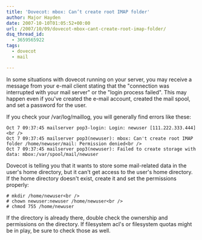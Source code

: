 ```yaml
---
title: 'Dovecot: mbox: Can’t create root IMAP folder'
author: Major Hayden
date: 2007-10-10T01:05:52+00:00
url: /2007/10/09/dovecot-mbox-cant-create-root-imap-folder/
dsq_thread_id:
  - 3659565922
tags:
  - dovecot
  - mail

---
```

In some situations with dovecot running on your server, you may receive a message from your e-mail client stating that the "connection was interrupted with your mail server" or the "login process failed". This may happen even if you've created the e-mail account, created the mail spool, and set a password for the user.

If you check your /var/log/maillog, you will generally find errors like these:

```
Oct 7 09:37:45 mailserver pop3-login: Login: newuser [111.222.333.444]<br />
Oct 7 09:37:45 mailserver pop3(newuser): mbox: Can't create root IMAP folder /home/newuser/mail: Permission denied<br />
Oct 7 09:37:45 mailserver pop3(newuser): Failed to create storage with data: mbox:/var/spool/mail/newuser
```

Dovecot is telling you that it wants to store some mail-related data in the user's home directory, but it can't get access to the user's home directory. If the home directory doesn't exist, create it and set the permissions properly:

```
# mkdir /home/newuser<br />
# chown newuser:newuser /home/newuser<br />
# chmod 755 /home/newuser
```

If the directory is already there, double check the ownership and permissions on the directory. If filesystem acl's or filesystem quotas might be in play, be sure to check those as well.
